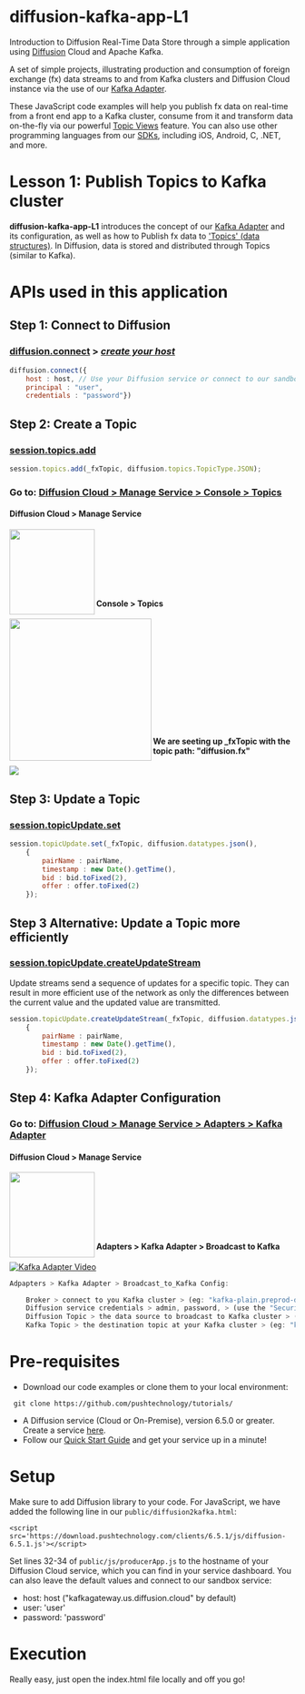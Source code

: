# diffusion-kafka-app-L1

Introduction to Diffusion Real-Time Data Store through a simple application using [Diffusion](https://www.pushtechnology.com/product-overview) Cloud and Apache Kafka.

A set of simple projects, illustrating production and consumption of foreign exchange (fx) data streams to and from Kafka clusters and Diffusion Cloud instance via the use of our [Kafka Adapter](https://www.pushtechnology.com/wp-content/uploads/2020/08/Diffusion-Cloud-Kafka-adapter.pdf).

These JavaScript code examples will help you publish fx data on real-time from a front end app to a Kafka cluster, consume from it and transform data on-the-fly via our powerful [Topic Views](https://docs.pushtechnology.com/docs/6.5.2/manual/html/designguide/data/topictree/topic_views.html) feature. You can also use other programming languages from our [SDKs](https://docs.pushtechnology.com/#sdks), including iOS, Android, C, .NET, and more. 

# Lesson 1: Publish Topics to Kafka cluster
**diffusion-kafka-app-L1** introduces the concept of our [Kafka Adapter](https://www.pushtechnology.com/wp-content/uploads/2020/08/Diffusion-Cloud-Kafka-adapter.pdf) and its configuration, as well as how to Publish fx data to ['Topics' (data structures)](https://docs.pushtechnology.com/docs/6.5.1/manual/html/introduction/overview/topics_data.html). In Diffusion, data is stored and distributed through Topics (similar to Kafka).

# APIs used in this application

## **Step 1: Connect to Diffusion**
### [diffusion.connect](https://docs.pushtechnology.com/docs/6.5.1/js/globals.html#connect) > [*create your host*](https://management.ad.diffusion.cloud/)
```js
diffusion.connect({
	host : host, // Use your Diffusion service or connect to our sandbox "kafkagateway.eu.diffusion.cloud"
	principal : "user",
	credentials : "password"})
```
## **Step 2: Create a Topic**
### [session.topics.add](https://docs.pushtechnology.com/docs/6.5.1/js/interfaces/topiccontrol.html#add)
```js
session.topics.add(_fxTopic, diffusion.topics.TopicType.JSON);
```
### Go to: [Diffusion Cloud > Manage Service > Console > Topics](https://management.ad.diffusion.cloud/#!/login)
#### Diffusion Cloud > Manage Service
<a href="url"><img src="https://github.com/pushtechnology/tutorials/blob/master/data-store/diffusion-kafka-app-L1/images/cloud%20service.png" align="left" height="150" ></a>
<br/><br/><br/><br/><br/><br/>
####  Console > Topics
<a href="url"><img src="https://github.com/pushtechnology/tutorials/blob/master/data-store/diffusion-kafka-app-L1/images/console%20access.png" align="left" height="250" ></a>
<br/><br/><br/><br/><br/><br/><br/><br/><br/><br/><br/>
####  We are seeting up _fxTopic with the topic path: "diffusion.fx"
![](https://github.com/pushtechnology/tutorials/blob/master/data-store/diffusion-kafka-app-L1/images/topics.png)

## **Step 3: Update a Topic**
### [session.topicUpdate.set](https://docs.pushtechnology.com/docs/6.5.1/js/interfaces/topicupdate.html#set)
```js
session.topicUpdate.set(_fxTopic, diffusion.datatypes.json(),
	{
		pairName : pairName,
		timestamp : new Date().getTime(),
		bid : bid.toFixed(2),
		offer : offer.toFixed(2)
	});
```
## **Step 3 Alternative: Update a Topic more efficiently**
### [session.topicUpdate.createUpdateStream](https://docs.pushtechnology.com/docs/6.5.1/js/interfaces/topicupdate.html#createupdatestream)
Update streams send a sequence of updates for a specific topic. They can result in more efficient use of the network as only the differences between the current value and the updated value are transmitted. 
```js
session.topicUpdate.createUpdateStream(_fxTopic, diffusion.datatypes.json()).set(
	{
		pairName : pairName,
		timestamp : new Date().getTime(),
		bid : bid.toFixed(2),
		offer : offer.toFixed(2)
	});
```
## **Step 4: Kafka Adapter Configuration**
### Go to: [Diffusion Cloud > Manage Service > Adapters > Kafka Adapter](https://management.ad.diffusion.cloud/#!/login)
#### Diffusion Cloud > Manage Service
<a href="url"><img src="https://github.com/pushtechnology/tutorials/blob/master/data-store/diffusion-kafka-app-L1/images/cloud%20service.png" align="left" height="150" ></a>
<br/><br/><br/><br/><br/><br/>
#### Adapters > Kafka Adapter > Broadcast to Kafka
[![Kafka Adapter Video](https://github.com/pushtechnology/tutorials/blob/master/data-store/diffusion-kafka-app-L1/images/adapter.png)](https://www.pushtechnology.com/blog/how-to-build-a-real-time-messaging-app-using-diffusion/)
```js
Adpapters > Kafka Adapter > Broadcast_to_Kafka Config:

	Broker > connect to you Kafka cluster > (eg: "kafka-plain.preprod-demo.pushtechnology.com:9094")
	Diffusion service credentials > admin, password, > (use the "Security" tab to create a user or admin account)
	Diffusion Topic > the data source to broadcast to Kafka cluster > (eg: "diffusion.fx")
	Kafka Topic > the destination topic at your Kafka cluster > (eg: "kafka.fx")

```
			   
# Pre-requisites

*  Download our code examples or clone them to your local environment:
```
 git clone https://github.com/pushtechnology/tutorials/
```
* A Diffusion service (Cloud or On-Premise), version 6.5.0 or greater. Create a service [here](https://management.ad.diffusion.cloud/).
* Follow our [Quick Start Guide](https://docs.pushtechnology.com/quickstart/#diffusion-cloud-quick-start) and get your service up in a minute!

# Setup

Make sure to add Diffusion library to your code. For JavaScript, we have added the following line in our `public/diffusion2kafka.html`:
```
<script src='https://download.pushtechnology.com/clients/6.5.1/js/diffusion-6.5.1.js'></script>
```
Set lines 32-34 of `public/js/producerApp.js` to the hostname of your Diffusion Cloud service, which you can find in your service dashboard.
You can also leave the default values and connect to our sandbox service:
* host: host ("kafkagateway.us.diffusion.cloud" by default)
* user: 'user'
* password: 'password'

# Execution

Really easy, just open the index.html file locally and off you go!

